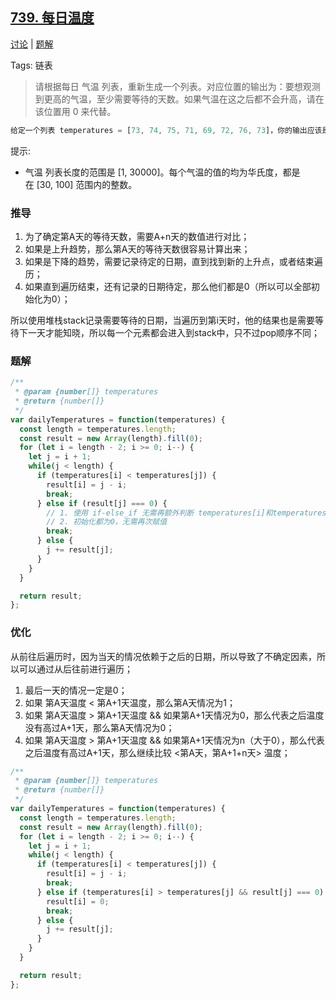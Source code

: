 ## [739. 每日温度](https://leetcode-cn.com/problems/daily-temperatures/description/)

[讨论](https://leetcode-cn.com/problems/daily-temperatures/description/comments/) | [题解](https://leetcode-cn.com/problems/daily-temperatures/description/solution/)

Tags: 链表

> 请根据每日 气温 列表，重新生成一个列表。对应位置的输出为：要想观测到更高的气温，至少需要等待的天数。如果气温在这之后都不会升高，请在该位置用 0 来代替。

```js
给定一个列表 temperatures = [73, 74, 75, 71, 69, 72, 76, 73]，你的输出应该是 [1, 1, 4, 2, 1, 1, 0, 0]。
```

提示:
- 气温 列表长度的范围是 [1, 30000]。每个气温的值的均为华氏度，都是在 [30, 100] 范围内的整数。

### 推导
1. 为了确定第A天的等待天数，需要A+n天的数值进行对比；
2. 如果是上升趋势，那么第A天的等待天数很容易计算出来；
3. 如果是下降的趋势，需要记录待定的日期，直到找到新的上升点，或者结束遍历；
4. 如果直到遍历结束，还有记录的日期待定，那么他们都是0（所以可以全部初始化为0）；

所以使用堆栈stack记录需要等待的日期，当遍历到第i天时，他的结果也是需要等待下一天才能知晓，所以每一个元素都会进入到stack中，只不过pop顺序不同；

### 题解
```js
/**
 * @param {number[]} temperatures
 * @return {number[]}
 */
var dailyTemperatures = function(temperatures) {
  const length = temperatures.length;
  const result = new Array(length).fill(0);
  for (let i = length - 2; i >= 0; i--) {
    let j = i + 1;
    while(j < length) {
      if (temperatures[i] < temperatures[j]) {
        result[i] = j - i;
        break;
      } else if (result[j] === 0) {
        // 1. 使用 if-else_if 无需再额外判断 temperatures[i]和temperatures[j]大小
        // 2. 初始化都为0，无需再次赋值
        break;
      } else {
        j += result[j];
      }
    }
  }

  return result;
};
```

### 优化
从前往后遍历时，因为当天的情况依赖于之后的日期，所以导致了不确定因素，所以可以通过从后往前进行遍历；

1. 最后一天的情况一定是0；
2. 如果 第A天温度 < 第A+1天温度，那么第A天情况为1；
3. 如果 第A天温度 > 第A+1天温度 && 如果第A+1天情况为0，那么代表之后温度没有高过A+1天，那么第A天情况为0；
4. 如果 第A天温度 > 第A+1天温度 && 如果第A+1天情况为n（大于0），那么代表之后温度有高过A+1天，那么继续比较 <第A天，第A+1+n天> 温度；

```js
/**
 * @param {number[]} temperatures
 * @return {number[]}
 */
var dailyTemperatures = function(temperatures) {
  const length = temperatures.length;
  const result = new Array(length).fill(0);
  for (let i = length - 2; i >= 0; i--) {
    let j = i + 1;
    while(j < length) {
      if (temperatures[i] < temperatures[j]) {
        result[i] = j - i;
        break;
      } else if (temperatures[i] > temperatures[j] && result[j] === 0) {
        result[i] = 0;
        break;
      } else {
        j += result[j];
      }
    }
  }

  return result;
};
```
